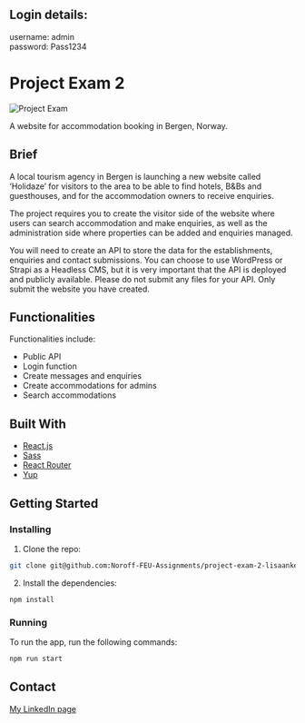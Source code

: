 ## Login details:
username: admin  
password: Pass1234  

# Project Exam 2 

![Project Exam](images/pe2.jpg)

A website for accommodation booking in Bergen, Norway. 

## Brief

A local tourism agency in Bergen is launching a new website called ‘Holidaze’ for visitors to the area to be able to find hotels, B&Bs and guesthouses, and for the accommodation owners to receive enquiries.

The project requires you to create the visitor side of the website where users can search accommodation and make enquiries, as well as the administration side where properties can be added and enquiries managed.

You will need to create an API to store the data for the establishments, enquiries and contact submissions. You can choose to use WordPress or Strapi as a Headless CMS, but it is very important that the API is deployed and publicly available. Please do not submit any files for your API. Only submit the website you have created.

## Functionalities

Functionalities include: 


- Public API  
- Login function
- Create messages and enquiries 
- Create accommodations for admins 
- Search accommodations


## Built With


- [React.js](https://reactjs.org/)
- [Sass](https://sass-lang.com/)
- [React Router](https://sass-lang.com/)
- [Yup](https://sass-lang.com/)

## Getting Started

### Installing

1. Clone the repo:

```bash
git clone git@github.com:Noroff-FEU-Assignments/project-exam-2-lisaankerrasch.git
```

2. Install the dependencies:

```
npm install 
```

### Running

To run the app, run the following commands:

```bash
npm run start
```

## Contact

[My LinkedIn page](https://www.linkedin.com/in/lisa-anker-rasch-strom/)





